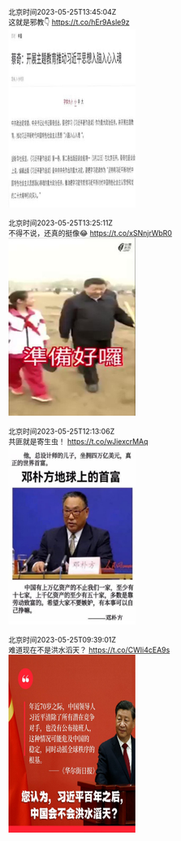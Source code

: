 北京时间2023-05-25T13:45:04Z<br>这就是邪教👇 https://t.co/hEr9Asle9z<br><img src='/temp/image/2023/u-Month-5/1661609306264064001_0.jpg' width='250' height='350'><br><br>北京时间2023-05-25T13:25:11Z<br>不得不说，还真的挺像😂 https://t.co/xSNnjrWbR0<br><img src='/temp/video/2023/u-Month-5/az-Day-25/FHtxWIgJMI3yoLO/1661604302920744960_0.jpg' width='250' height='350'><br><br>北京时间2023-05-25T12:13:06Z<br>共匪就是寄生虫！ https://t.co/wJiexcrMAq<br><img src='/temp/image/2023/u-Month-5/1661586163025719296_0.jpg' width='250' height='350'><br><br>北京时间2023-05-25T09:39:01Z<br>难道现在不是洪水滔天？ https://t.co/CWIi4cEA9s<br><img src='/temp/image/2023/u-Month-5/1661547385376604162_0.jpg' width='250' height='350'><br><br>